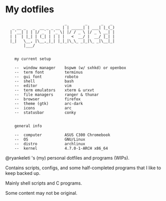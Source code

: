 # My dotfiles

                              _        _      _   _ 
       _ __ _   _  __ _ _ __ | | _____| | ___| |_(_)
      | '__| | | |/ _` | '_ \| |/ / _ \ |/ _ \ __| |
      | |  | |_| | (_| | | | |   <  __/ |  __/ |_| |
      |_|   \__, |\__,_|_| |_|_|\_\_ _|_|\_ _|\__|_|
            |___/                                   
            

        my current setup

        --  window manager    bspwm (w/ sxhkd) or openbox
        --  term font         terminus
        --  gui font          roboto
        --  shell             bash
        --  editor            vim
        --  term emulators    xterm & urxvt
        --  file managers     ranger & thunar
        --  browser           firefox
        --  theme (gtk)       arc-dark
        --  icons             arc
        --  statusbar         conky

        
        general info

        --  computer          ASUS C300 Chromebook
        --  OS                GNU/Linux
        --  distro            archlinux
        --  kernel            4.7.0-1-ARCH x86_64



  @ryankeleti 's (my) personal dotfiles and programs (WIPs).

  Contains scripts, configs, and some half-completed programs that I like to keep backed up.
 
  Mainly shell scripts and C programs.

  Some content may not be original.

